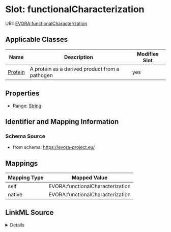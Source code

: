 

# Slot: functionalCharacterization



URI: [EVORA:functionalCharacterization](https://evora-project.eu/functionalCharacterization)



<!-- no inheritance hierarchy -->





## Applicable Classes

| Name | Description | Modifies Slot |
| --- | --- | --- |
| [Protein](Protein.md) | A protein as a derived product from a pathogen |  yes  |







## Properties

* Range: [String](String.md)





## Identifier and Mapping Information







### Schema Source


* from schema: https://evora-project.eu/




## Mappings

| Mapping Type | Mapped Value |
| ---  | ---  |
| self | EVORA:functionalCharacterization |
| native | EVORA:functionalCharacterization |




## LinkML Source

<details>
```yaml
name: functionalCharacterization
from_schema: https://evora-project.eu/
rank: 1000
alias: functionalCharacterization
domain_of:
- Protein
range: string

```
</details>